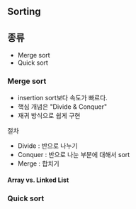 ## Sorting

## 종류
 * Merge sort
 * Quick sort

### Merge sort
 * insertion sort보다 속도가 빠르다.
 * 핵심 개념은 "Divide & Conquer"
 * 재귀 방식으로 쉽게 구현

절차
 * Divide : 반으로 나누기
 * Conquer : 반으로 나눈 부분에 대해서 sort
 * Merge : 합치기


#### Array vs. Linked List 


### Quick sort
